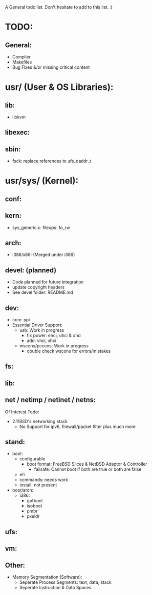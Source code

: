 A General todo list. Don't hesitate to add to this list. :)

# TODO:
## General:
- Compiler
- Makefiles
- Bug Fixes &/or missing critical content

# usr/ (User & OS Libraries):
## lib:
- libkvm
		
## libexec:

## sbin:
- fsck: replace references to ufs_daddr_t
		
# usr/sys/ (Kernel):
## conf:

## kern:
- sys_generic.c: fileops: fo_rw
	
## arch:
- i386/x86: (Merged under i386)

## devel: (planned)
- Code planned for future integration
- update copyright headers
- See devel folder: README.md
	
## dev:
- com: ppi
- Essential Driver Support:
	- usb: 							Work in progress
		- fix power: ehci, uhci & ohci
		- add: vhci, xhci
	- wscons/pccons:					Work in progress
		- double check wscons for errors/mistakes

## fs:


## lib:
	
## net / netimp / netinet / netns:
Of Interest Todo:
- 2.11BSD's networking stack
	- No Support for ipv6, firewall/packet filter plus much more

## stand:
- boot:
	- configurable
		- boot format: FreeBSD Slices & NetBSD Adaptor & Controller
			- failsafe: Cannot boot if both are true or both are false
	- efi
	- commands: needs work
	- install: not present
- boot/arch:
	- i386:
		- gptboot
		- isoboot
		- pmbr
		- pxeldr

## ufs:

## vm:

## Other:
- Memory Segmentation (Software):
	- Seperate Process Segments: text, data, stack
	- Seperate Instruction & Data Spaces
